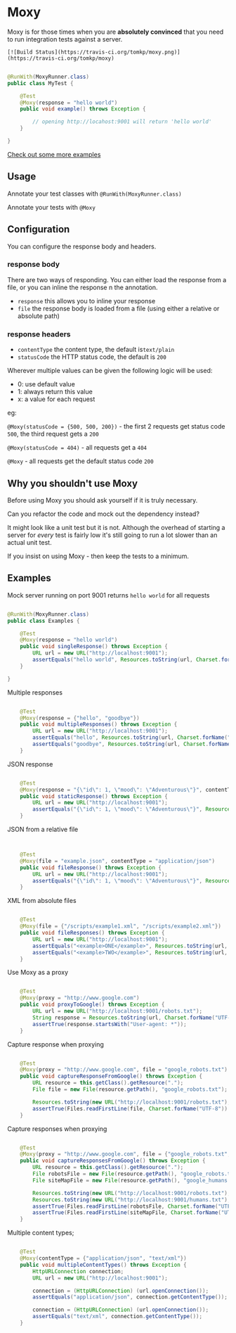 # Moxy

  Moxy is for those times when you are __absolutely convinced__ that you need to run integration tests against a server.

    [![Build Status](https://travis-ci.org/tomkp/moxy.png)](https://travis-ci.org/tomkp/moxy)


```java

@RunWith(MoxyRunner.class)
public class MyTest {

    @Test
    @Moxy(response = "hello world")
    public void example() throws Exception {

        // opening http://locahost:9001 will return 'hello world'
    }

}

```


  [Check out some more examples](https://github.com/tomkp/moxy#examples)

## Usage

  Annotate your test classes with ```@RunWith(MoxyRunner.class)```

  Annotate your tests with ```@Moxy```

## Configuration

  You can configure the response body and headers.

### response body

  There are two ways of responding. You can either load the response from a file, or you can inline the response n the annotation.

  - ```response``` this allows you to inline your response
  - ```file``` the response body is loaded from a file (using either a relative or absolute path)

### response headers

  - ```contentType``` the content type, the default is```text/plain```
  - ```statusCode``` the HTTP status code, the default is ```200```

  Wherever multiple values can be given the following logic will be used:

  - 0: use default value
  - 1: always return this value
  - x: a value for each request

  eg:

  ```@Moxy(statusCode = {500, 500, 200})``` - the first 2 requests get status code ```500```, the third request gets a ```200```

  ```@Moxy(statusCode = 404)``` - all requests get a ```404```

  ```@Moxy``` - all requests get the default status code ```200```



## Why you shouldn't use Moxy

  Before using Moxy you should ask yourself if it is truly necessary.

  Can you refactor the code and mock out the dependency instead?

  It might look like a unit test but it is not. Although the overhead of starting a server for *every* test is fairly low it's still going to run a lot slower than an actual unit test.

  If you insist on using Moxy - then keep the tests to a minimum.


## Examples

  Mock server running on port 9001 returns ```hello world``` for all requests


```java

@RunWith(MoxyRunner.class)
public class Examples {

    @Test
    @Moxy(response = "hello world")
    public void singleResponse() throws Exception {
        URL url = new URL("http://localhost:9001");
        assertEquals("hello world", Resources.toString(url, Charset.forName("UTF-8")));
    }

}

```

Multiple responses


```java

    @Test
    @Moxy(response = {"hello", "goodbye"})
    public void multipleResponses() throws Exception {
        URL url = new URL("http://localhost:9001");
        assertEquals("hello", Resources.toString(url, Charset.forName("UTF-8")));
        assertEquals("goodbye", Resources.toString(url, Charset.forName("UTF-8")));
    }

 ```


JSON response


```java

    @Test
    @Moxy(response = "{\"id\": 1, \"mood\": \"Adventurous\"}", contentType = "application/json")
    public void staticResponse() throws Exception {
        URL url = new URL("http://localhost:9001");
        assertEquals("{\"id\": 1, \"mood\": \"Adventurous\"}", Resources.toString(url, Charset.forName("UTF-8")));
    }

```


JSON from a relative file


```java


    @Test
    @Moxy(file = "example.json", contentType = "application/json")
    public void fileResponse() throws Exception {
        URL url = new URL("http://localhost:9001");
        assertEquals("{\"id\": 1, \"mood\": \"Adventurous\"}", Resources.toString(url, Charset.forName("UTF-8")));
    }

```


XML from absolute files


```java

    @Test
    @Moxy(file = {"/scripts/example1.xml", "/scripts/example2.xml"})
    public void fileResponses() throws Exception {
        URL url = new URL("http://localhost:9001");
        assertEquals("<example>ONE</example>", Resources.toString(url, Charset.forName("UTF-8")));
        assertEquals("<example>TWO</example>", Resources.toString(url, Charset.forName("UTF-8")));
    }

```


Use Moxy as a proxy


```java

    @Test
    @Moxy(proxy = "http://www.google.com")
    public void proxyToGoogle() throws Exception {
        URL url = new URL("http://localhost:9001/robots.txt");
        String response = Resources.toString(url, Charset.forName("UTF-8"));
        assertTrue(response.startsWith("User-agent: *"));
    }

```


Capture response when proxying


```java

    @Test
    @Moxy(proxy = "http://www.google.com", file = "google_robots.txt")
    public void captureResponseFromGoogle() throws Exception {
        URL resource = this.getClass().getResource(".");
        File file = new File(resource.getPath(), "google_robots.txt");

        Resources.toString(new URL("http://localhost:9001/robots.txt"), Charset.forName("UTF-8"));
        assertTrue(Files.readFirstLine(file, Charset.forName("UTF-8")).startsWith("User-agent: *"));
    }

```


Capture responses when proxying


```java

    @Test
    @Moxy(proxy = "http://www.google.com", file = {"google_robots.txt", "google_humans.txt"})
    public void captureResponsesFromGoogle() throws Exception {
        URL resource = this.getClass().getResource(".");
        File robotsFile = new File(resource.getPath(), "google_robots.txt");
        File siteMapFile = new File(resource.getPath(), "google_humans.txt");

        Resources.toString(new URL("http://localhost:9001/robots.txt"), Charset.forName("UTF-8"));
        Resources.toString(new URL("http://localhost:9001/humans.txt"), Charset.forName("UTF-8"));
        assertTrue(Files.readFirstLine(robotsFile, Charset.forName("UTF-8")).startsWith("User-agent: *"));
        assertTrue(Files.readFirstLine(siteMapFile, Charset.forName("UTF-8")).startsWith("Google is built"));
    }

```


Multiple content types;


```java

    @Test
    @Moxy(contentType = {"application/json", "text/xml"})
    public void multipleContentTypes() throws Exception {
        HttpURLConnection connection;
        URL url = new URL("http://localhost:9001");

        connection = (HttpURLConnection) (url.openConnection());
        assertEquals("application/json", connection.getContentType());

        connection = (HttpURLConnection) (url.openConnection());
        assertEquals("text/xml", connection.getContentType());
    }

```
